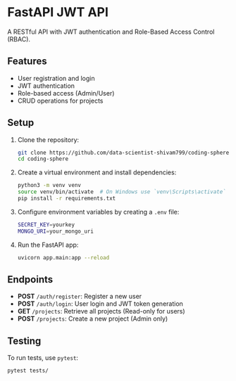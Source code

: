 # FastAPI JWT API

A RESTful API with JWT authentication and Role-Based Access Control (RBAC).

## Features
- User registration and login
- JWT authentication
- Role-based access (Admin/User)
- CRUD operations for projects

## Setup

1. Clone the repository:

    ```bash
    git clone https://github.com/data-scientist-shivam799/coding-sphere
    cd coding-sphere
    ```

2. Create a virtual environment and install dependencies:

    ```bash
    python3 -m venv venv
    source venv/bin/activate  # On Windows use `venv\Scripts\activate`
    pip install -r requirements.txt
    ```

3. Configure environment variables by creating a `.env` file:

    ```bash
    SECRET_KEY=yourkey
    MONGO_URI=your_mongo_uri
    ```

4. Run the FastAPI app:

    ```bash
    uvicorn app.main:app --reload
    ```

## Endpoints

- **POST** `/auth/register`: Register a new user
- **POST** `/auth/login`: User login and JWT token generation
- **GET** `/projects`: Retrieve all projects (Read-only for users)
- **POST** `/projects`: Create a new project (Admin only)

## Testing

To run tests, use `pytest`:

```bash
pytest tests/
